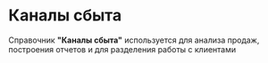 ﻿# Каналы сбыта

Справочник **"Каналы сбыта"** используется для анализа продаж, построения отчетов и для разделения работы с клиентами